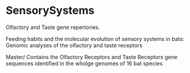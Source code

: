 # SensorySystems
Olfactory and Taste gene repertories.

Feeding habits and the molecular evolution of sensory systems in bats: Genomic analyses of the olfactory and taste receptors

Master/ Contains the Olfactory Receptors and Taste Receptors gene sequences identified in the wholge genomes of 16 bat species
